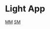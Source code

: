 # Light App

[MM](https://coggle.it/diagram/X3_hahiU9AZJpjAe/t/system-aplikacji-mobilnej/7c2afdfe4f0b2f459d299cb9a7fb9e59e140767570244a0182b53d069437c624)
[SM](https://coggle.it/diagram/X3_hahiU9AZJpjAe/t/system-aplikacji-mobilnej)
